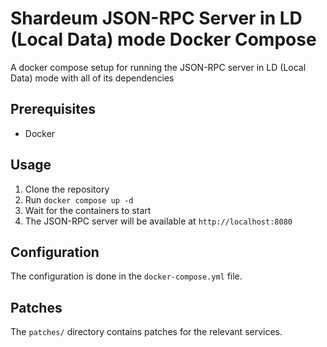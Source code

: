 # Shardeum JSON-RPC Server in LD (Local Data) mode Docker Compose

A docker compose setup for running the JSON-RPC server in LD (Local Data) mode with all of its dependencies

## Prerequisites

- Docker

## Usage

1. Clone the repository
2. Run `docker compose up -d`
3. Wait for the containers to start
4. The JSON-RPC server will be available at `http://localhost:8080`

## Configuration

The configuration is done in the `docker-compose.yml` file.

## Patches

The `patches/` directory contains patches for the relevant services.

